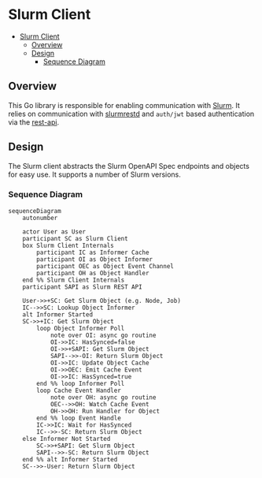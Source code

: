 # Slurm Client

<!-- mdformat-toc start --slug=github --no-anchors --maxlevel=3 --minlevel=1 -->

- [Slurm Client](#slurm-client)
  - [Overview](#overview)
  - [Design](#design)
    - [Sequence Diagram](#sequence-diagram)

<!-- mdformat-toc end -->

## Overview

This Go library is responsible for enabling communication with [Slurm]. It
relies on communication with [slurmrestd] and `auth/jwt` based authentication
via the [rest-api].

## Design

The Slurm client abstracts the Slurm OpenAPI Spec endpoints and objects for easy
use. It supports a number of Slurm versions.

### Sequence Diagram

```mermaid
sequenceDiagram
    autonumber

    actor User as User
    participant SC as Slurm Client
    box Slurm Client Internals
        participant IC as Informer Cache
        participant OI as Object Informer
        participant OEC as Object Event Channel
        participant OH as Object Handler
    end %% Slurm Client Internals
    participant SAPI as Slurm REST API

    User->>+SC: Get Slurm Object (e.g. Node, Job)
    IC-->>SC: Lookup Object Informer
    alt Informer Started
    SC->>+IC: Get Slurm Object
        loop Object Informer Poll
            note over OI: async go routine
            OI->>IC: HasSynced=false
            OI->>+SAPI: Get Slurm Object
            SAPI-->>-OI: Return Slurm Object
            OI->>IC: Update Object Cache
            OI->>OEC: Emit Cache Event
            OI->>IC: HasSynced=true
        end %% loop Informer Poll
        loop Cache Event Handler
            note over OH: async go routine
            OEC-->>OH: Watch Cache Event
            OH->>OH: Run Handler for Object
        end %% loop Event Handle
        IC->>IC: Wait for HasSynced
        IC-->>-SC: Return Slurm Object
    else Informer Not Started
        SC->>+SAPI: Get Slurm Object
        SAPI-->>-SC: Return Slurm Object
    end %% alt Informer Started
    SC-->>-User: Return Slurm Object
```

<!-- Links -->

[rest-api]: https://slurm.schedmd.com/rest_api.html
[slurm]: https://www.schedmd.com/slurm
[slurmrestd]: https://slurm.schedmd.com/slurmrestd.html
